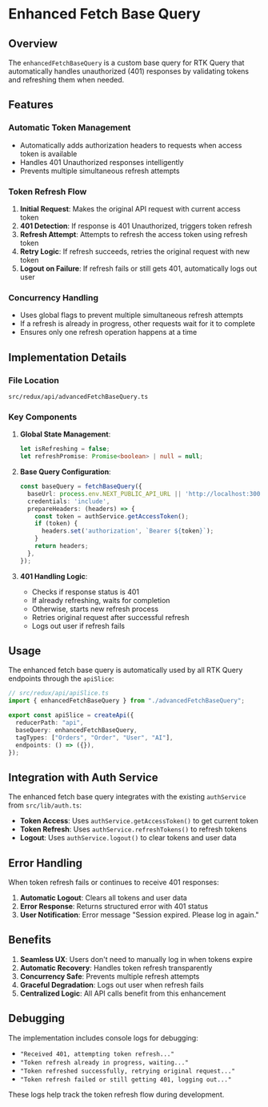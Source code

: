 # Enhanced Fetch Base Query

## Overview

The `enhancedFetchBaseQuery` is a custom base query for RTK Query that automatically handles unauthorized (401) responses by validating tokens and refreshing them when needed.

## Features

### Automatic Token Management
- Automatically adds authorization headers to requests when access token is available
- Handles 401 Unauthorized responses intelligently
- Prevents multiple simultaneous refresh attempts

### Token Refresh Flow
1. **Initial Request**: Makes the original API request with current access token
2. **401 Detection**: If response is 401 Unauthorized, triggers token refresh
3. **Refresh Attempt**: Attempts to refresh the access token using refresh token
4. **Retry Logic**: If refresh succeeds, retries the original request with new token
5. **Logout on Failure**: If refresh fails or still gets 401, automatically logs out user

### Concurrency Handling
- Uses global flags to prevent multiple simultaneous refresh attempts
- If a refresh is already in progress, other requests wait for it to complete
- Ensures only one refresh operation happens at a time

## Implementation Details

### File Location
```
src/redux/api/advancedFetchBaseQuery.ts
```

### Key Components

1. **Global State Management**:
   ```typescript
   let isRefreshing = false;
   let refreshPromise: Promise<boolean> | null = null;
   ```

2. **Base Query Configuration**:
   ```typescript
   const baseQuery = fetchBaseQuery({
     baseUrl: process.env.NEXT_PUBLIC_API_URL || 'http://localhost:3001',
     credentials: 'include',
     prepareHeaders: (headers) => {
       const token = authService.getAccessToken();
       if (token) {
         headers.set('authorization', `Bearer ${token}`);
       }
       return headers;
     },
   });
   ```

3. **401 Handling Logic**:
   - Checks if response status is 401
   - If already refreshing, waits for completion
   - Otherwise, starts new refresh process
   - Retries original request after successful refresh
   - Logs out user if refresh fails

## Usage

The enhanced fetch base query is automatically used by all RTK Query endpoints through the `apiSlice`:

```typescript
// src/redux/api/apiSlice.ts
import { enhancedFetchBaseQuery } from "./advancedFetchBaseQuery";

export const apiSlice = createApi({
  reducerPath: "api",
  baseQuery: enhancedFetchBaseQuery,
  tagTypes: ["Orders", "Order", "User", "AI"],
  endpoints: () => ({}),
});
```

## Integration with Auth Service

The enhanced fetch base query integrates with the existing `authService` from `src/lib/auth.ts`:

- **Token Access**: Uses `authService.getAccessToken()` to get current token
- **Token Refresh**: Uses `authService.refreshTokens()` to refresh tokens
- **Logout**: Uses `authService.logout()` to clear tokens and user data

## Error Handling

When token refresh fails or continues to receive 401 responses:

1. **Automatic Logout**: Clears all tokens and user data
2. **Error Response**: Returns structured error with 401 status
3. **User Notification**: Error message "Session expired. Please log in again."

## Benefits

1. **Seamless UX**: Users don't need to manually log in when tokens expire
2. **Automatic Recovery**: Handles token refresh transparently
3. **Concurrency Safe**: Prevents multiple refresh attempts
4. **Graceful Degradation**: Logs out user when refresh fails
5. **Centralized Logic**: All API calls benefit from this enhancement

## Debugging

The implementation includes console logs for debugging:

- `"Received 401, attempting token refresh..."`
- `"Token refresh already in progress, waiting..."`
- `"Token refreshed successfully, retrying original request..."`
- `"Token refresh failed or still getting 401, logging out..."`

These logs help track the token refresh flow during development. 